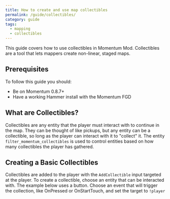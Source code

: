 ```yaml
---
title: How to create and use map collectibles
permalink: /guide/collectibles/
category: guide
tags:
  - mapping
  - collectibles
---
```


This guide covers how to use collectibles in Momentum Mod. Collectibles are a tool that lets mappers create non-linear, staged maps.

## Prerequisites
To follow this guide you should:
- Be on Momentum 0.8.7+
- Have a working Hammer install with the Momentum FGD

## What are Collectibles?
Collectibles are any entity that the player must interact with to continue in the map. They can be thought of like pickups, but any entity can be a collectible, so long as the player can interact with it to "collect" it. The entity `filter_momentum_collectibles` is used to control entities based on how many collectibles the player has gathered.

## Creating a Basic Collectibles
Collectibles are added to the player with the `AddCollectible` input targeted at the player. To create a collectible, choose an entity that can be interacted with. The example below uses a button. Choose an event that will trigger the collection, like OnPressed or OnStartTouch, and set the target to `!player`
